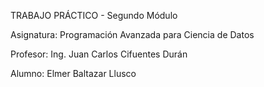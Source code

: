 TRABAJO PRÁCTICO - Segundo Módulo

Asignatura: Programación Avanzada para Ciencia de Datos

Profesor: Ing. Juan Carlos Cifuentes Durán

Alumno: Elmer Baltazar Llusco
